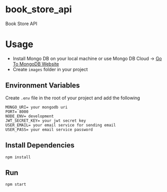# book_store_api
Book Store API

# Usage
- Install Mongo DB on your local machine or use Mongo DB Cloud -> [Go To MongoDB Website](https://www.mongodb.com)
- Create `images` folder in your project

## Environment Variables
Create `.env` file in the root of your project and add the following

```
MONGO_URI= your mongodb uri
PORT= 8000
NODE_ENV= development
JWT_SECRET_KEY= your jwt secret key
USER_EMAIL= your email service for sending email
USER_PASS= your email service password
```

## Install Dependencies
```
npm install
```

## Run
```
npm start
```

